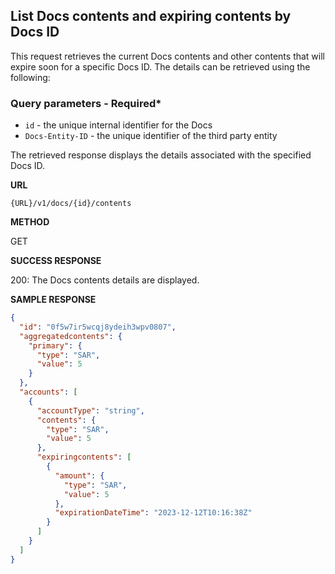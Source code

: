 ## List Docs contents and expiring contents by Docs ID

This request retrieves the current Docs contents and other contents that will expire soon for a specific Docs ID. The details can be retrieved using the following:

### Query parameters - Required\*

- `id` - the unique internal identifier for the Docs
- `Docs-Entity-ID` - the unique identifier of the third party entity

The retrieved response displays the details associated with the specified Docs ID.

**URL**

`{URL}/v1/docs/{id}/contents`

**METHOD**

GET

**SUCCESS RESPONSE**

200: The Docs contents details are displayed.

**SAMPLE RESPONSE**

```JSON
{
  "id": "0f5w7ir5wcqj8ydeih3wpv0807",
  "aggregatedcontents": {
    "primary": {
      "type": "SAR",
      "value": 5
    }
  },
  "accounts": [
    {
      "accountType": "string",
      "contents": {
        "type": "SAR",
        "value": 5
      },
      "expiringcontents": [
        {
          "amount": {
            "type": "SAR",
            "value": 5
          },
          "expirationDateTime": "2023-12-12T10:16:38Z"
        }
      ]
    }
  ]
}
```
